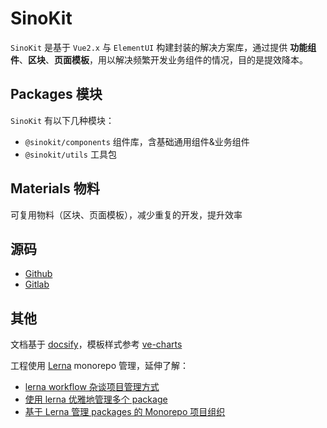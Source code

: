 # SinoKit

`SinoKit` 是基于 `Vue2.x` 与 `ElementUI` 构建封装的解决方案库，通过提供 **功能组件**、**区块**、**页面模板**，用以解决频繁开发业务组件的情况，目的是提效降本。

## Packages 模块

`SinoKit` 有以下几种模块：

- `@sinokit/components` 组件库，含基础通用组件&业务组件
- `@sinokit/utils` 工具包

## Materials 物料

可复用物料（区块、页面模板），减少重复的开发，提升效率

## 源码

- [Github](https://github.com/giscafer/sinokit)
- [Gitlab](http://192.168.16.65/tsc-internal/middle-platform/frontend/sinokit)

## 其他

文档基于 [docsify](https://github.com/docsifyjs/docsify)，模板样式参考 [ve-charts](https://github.com/vueblocks/ve-charts)

工程使用 [Lerna](https://lerna.js.org/) monorepo 管理，延伸了解：

- [lerna workflow 杂谈项目管理方式](https://github.com/pigcan/blog/issues/16)
- [使用 lerna 优雅地管理多个 package](https://zhuanlan.zhihu.com/p/35237759)
- [基于 Lerna 管理 packages 的 Monorepo 项目组织](http://www.redream.cn/2020/04/23/%E5%9F%BA%E4%BA%8E-lerna-%E7%AE%A1%E7%90%86-packages-%E7%9A%84-monorepo-%E9%A1%B9%E7%9B%AE%E7%BB%84%E7%BB%87/)
